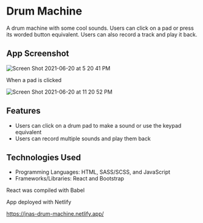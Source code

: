 # Drum Machine

A drum machine with some cool sounds. Users can click on a pad or press its worded button equivalent. Users can also record a track and play it back.

## App Screenshot

![Screen Shot 2021-06-20 at 5 20 41 PM](https://user-images.githubusercontent.com/62581000/122688713-eede5500-d1eb-11eb-9185-55a4142082d4.png)

When a pad is clicked

![Screen Shot 2021-06-20 at 11 20 52 PM](https://user-images.githubusercontent.com/62581000/122702895-6927cd00-d21e-11eb-9867-78bc51f00778.png)

## Features

- Users can click on a drum pad to make a sound or use the keypad equivalent
- Users can record multiple sounds and play them back

## Technologies Used

- Programming Languages: HTML, SASS/SCSS, and JavaScript
- Frameworks/Libraries: React and Bootstrap

React was compiled with Babel

App deployed with Netlify

https://jnas-drum-machine.netlify.app/